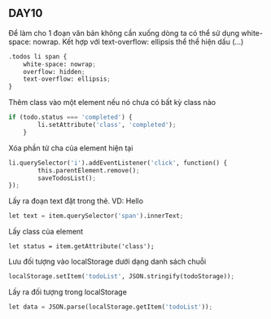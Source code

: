 ## DAY10

Để làm cho 1 đoạn văn bản không cần xuống dòng ta có thể sử dụng white-space: nowrap. Kết hợp với text-overflow: ellipsis thể thể hiện dấu (...)

```python
.todos li span {
    white-space: nowrap;
    overflow: hidden;
    text-overflow: ellipsis;
}
```

Thêm class vào một element nếu nó chưa có bất kỳ class nào

```python
if (todo.status === 'completed') {
        li.setAttribute('class', 'completed');
    }
```

Xóa phần tử cha của element hiện tại

```python
li.querySelector('i').addEventListener('click', function() {
        this.parentElement.remove();
        saveTodosList();
});
```

Lấy ra đoạn text đặt trong thẻ. VD: <span>Hello</span>

```python
let text = item.querySelector('span').innerText;
```

Lấy class của element

```pyhon
let status = item.getAttribute('class');
```

Lưu đối tượng vào localStorage dưới dạng danh sách chuỗi

```python
localStorage.setItem('todoList', JSON.stringify(todoStorage));
```

Lấy ra đối tượng trong localStorage 

```python
let data = JSON.parse(localStorage.getItem('todoList'));
```